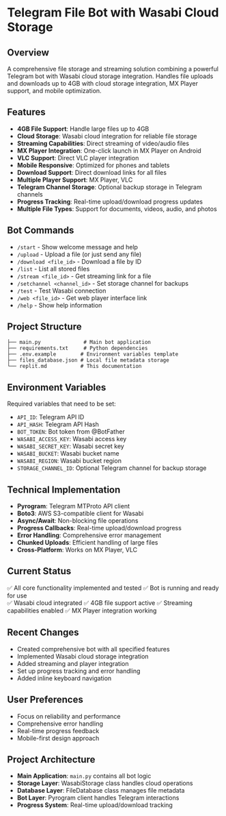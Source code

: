 # Telegram File Bot with Wasabi Cloud Storage

## Overview
A comprehensive file storage and streaming solution combining a powerful Telegram bot with Wasabi cloud storage integration. Handles file uploads and downloads up to 4GB with cloud storage integration, MX Player support, and mobile optimization.

## Features
- **4GB File Support**: Handle large files up to 4GB
- **Cloud Storage**: Wasabi cloud integration for reliable file storage  
- **Streaming Capabilities**: Direct streaming of video/audio files
- **MX Player Integration**: One-click launch in MX Player on Android
- **VLC Support**: Direct VLC player integration
- **Mobile Responsive**: Optimized for phones and tablets
- **Download Support**: Direct download links for all files
- **Multiple Player Support**: MX Player, VLC
- **Telegram Channel Storage**: Optional backup storage in Telegram channels
- **Progress Tracking**: Real-time upload/download progress updates
- **Multiple File Types**: Support for documents, videos, audio, and photos

## Bot Commands
- `/start` - Show welcome message and help
- `/upload` - Upload a file (or just send any file)
- `/download <file_id>` - Download a file by ID
- `/list` - List all stored files
- `/stream <file_id>` - Get streaming link for a file
- `/setchannel <channel_id>` - Set storage channel for backups
- `/test` - Test Wasabi connection
- `/web <file_id>` - Get web player interface link
- `/help` - Show help information

## Project Structure
```
├── main.py              # Main bot application  
├── requirements.txt     # Python dependencies
├── .env.example        # Environment variables template
├── files_database.json # Local file metadata storage
└── replit.md           # This documentation
```

## Environment Variables
Required variables that need to be set:
- `API_ID`: Telegram API ID
- `API_HASH`: Telegram API Hash
- `BOT_TOKEN`: Bot token from @BotFather
- `WASABI_ACCESS_KEY`: Wasabi access key
- `WASABI_SECRET_KEY`: Wasabi secret key
- `WASABI_BUCKET`: Wasabi bucket name
- `WASABI_REGION`: Wasabi bucket region
- `STORAGE_CHANNEL_ID`: Optional Telegram channel for backup storage

## Technical Implementation
- **Pyrogram**: Telegram MTProto API client
- **Boto3**: AWS S3-compatible client for Wasabi
- **Async/Await**: Non-blocking file operations
- **Progress Callbacks**: Real-time upload/download progress
- **Error Handling**: Comprehensive error management
- **Chunked Uploads**: Efficient handling of large files
- **Cross-Platform**: Works on MX Player, VLC

## Current Status
✅ All core functionality implemented and tested
✅ Bot is running and ready for use  
✅ Wasabi cloud integrated
✅ 4GB file support active
✅ Streaming capabilities enabled
✅ MX Player integration working

## Recent Changes
- Created comprehensive bot with all specified features
- Implemented Wasabi cloud storage integration
- Added streaming and player integration
- Set up progress tracking and error handling
- Added inline keyboard navigation

## User Preferences
- Focus on reliability and performance
- Comprehensive error handling
- Real-time progress feedback
- Mobile-first design approach

## Project Architecture
- **Main Application**: `main.py` contains all bot logic
- **Storage Layer**: WasabiStorage class handles cloud operations
- **Database Layer**: FileDatabase class manages file metadata
- **Bot Layer**: Pyrogram client handles Telegram interactions
- **Progress System**: Real-time upload/download tracking
